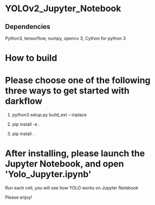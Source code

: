# YOLOv2_Jupyter_Notebook
## Dependencies
Python3, tensorflow, numpy, opencv 3, Cython for python 3

# How to build
# Please choose one of the following three ways to get started with darkflow

1. python3 setup.py build_ext --inplace

2. pip install -e .

3. pip install .

# After installing, please launch the Jupyter Notebook, and open 'Yolo_Jupyter.ipynb'
Run each cell, you will see how YOLO works on Jupyter Notebook

Please enjoy!
